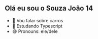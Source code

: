 ## Olá eu sou o Souza João 14

- 🔭 Vou falar sobre carros
- 🌱 Estudando Typescript
- 😄 Pronouns: ele/dele

